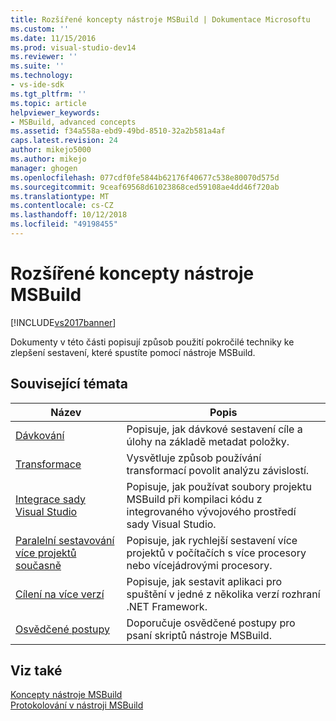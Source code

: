 ```yaml
---
title: Rozšířené koncepty nástroje MSBuild | Dokumentace Microsoftu
ms.custom: ''
ms.date: 11/15/2016
ms.prod: visual-studio-dev14
ms.reviewer: ''
ms.suite: ''
ms.technology:
- vs-ide-sdk
ms.tgt_pltfrm: ''
ms.topic: article
helpviewer_keywords:
- MSBuild, advanced concepts
ms.assetid: f34a558a-ebd9-49bd-8510-32a2b581a4af
caps.latest.revision: 24
author: mikejo5000
ms.author: mikejo
manager: ghogen
ms.openlocfilehash: 077cdf0fe5844b62176f40677c538e80070d575d
ms.sourcegitcommit: 9ceaf69568d61023868ced59108ae4dd46f720ab
ms.translationtype: MT
ms.contentlocale: cs-CZ
ms.lasthandoff: 10/12/2018
ms.locfileid: "49198455"
---
```

# <a name="msbuild-advanced-concepts"></a>Rozšířené koncepty nástroje MSBuild
[!INCLUDE[vs2017banner](../includes/vs2017banner.md)]

  
Dokumenty v této části popisují způsob použití pokročilé techniky ke zlepšení sestavení, které spustíte pomocí nástroje MSBuild.  
  
## <a name="related-topics"></a>Související témata  
  
|Název|Popis|  
|-----------|-----------------|  
|[Dávkování](../msbuild/msbuild-batching.md)|Popisuje, jak dávkové sestavení cíle a úlohy na základě metadat položky.|  
|[Transformace](../msbuild/msbuild-transforms.md)|Vysvětluje způsob používání transformací povolit analýzu závislostí.|  
|[Integrace sady Visual Studio](../msbuild/visual-studio-integration-msbuild.md)|Popisuje, jak používat soubory projektu MSBuild při kompilaci kódu z integrovaného vývojového prostředí sady Visual Studio.|  
|[Paralelní sestavování více projektů současně](../msbuild/building-multiple-projects-in-parallel-with-msbuild.md)|Popisuje, jak rychlejší sestavení více projektů v počítačích s více procesory nebo vícejádrovými procesory.|  
|[Cílení na více verzí](../msbuild/msbuild-multitargeting-overview.md)|Popisuje, jak sestavit aplikaci pro spuštění v jedné z několika verzí rozhraní .NET Framework.|  
|[Osvědčené postupy](../msbuild/msbuild-best-practices.md)|Doporučuje osvědčené postupy pro psaní skriptů nástroje MSBuild.|  
  
## <a name="see-also"></a>Viz také  
 [Koncepty nástroje MSBuild](../msbuild/msbuild-concepts.md)   
 [Protokolování v nástroji MSBuild](../msbuild/logging-in-msbuild.md)



